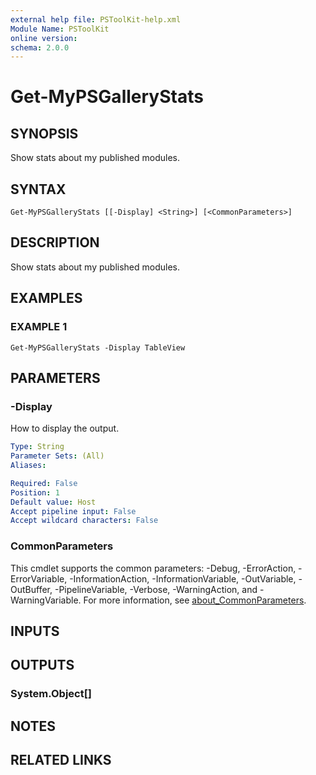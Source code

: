 ```yaml
---
external help file: PSToolKit-help.xml
Module Name: PSToolKit
online version:
schema: 2.0.0
---
```


# Get-MyPSGalleryStats

## SYNOPSIS
Show stats about my published modules.

## SYNTAX

```
Get-MyPSGalleryStats [[-Display] <String>] [<CommonParameters>]
```

## DESCRIPTION
Show stats about my published modules.

## EXAMPLES

### EXAMPLE 1
```
Get-MyPSGalleryStats -Display TableView
```

## PARAMETERS

### -Display
How to display the output.

```yaml
Type: String
Parameter Sets: (All)
Aliases:

Required: False
Position: 1
Default value: Host
Accept pipeline input: False
Accept wildcard characters: False
```

### CommonParameters
This cmdlet supports the common parameters: -Debug, -ErrorAction, -ErrorVariable, -InformationAction, -InformationVariable, -OutVariable, -OutBuffer, -PipelineVariable, -Verbose, -WarningAction, and -WarningVariable. For more information, see [about_CommonParameters](http://go.microsoft.com/fwlink/?LinkID=113216).

## INPUTS

## OUTPUTS

### System.Object[]
## NOTES

## RELATED LINKS
